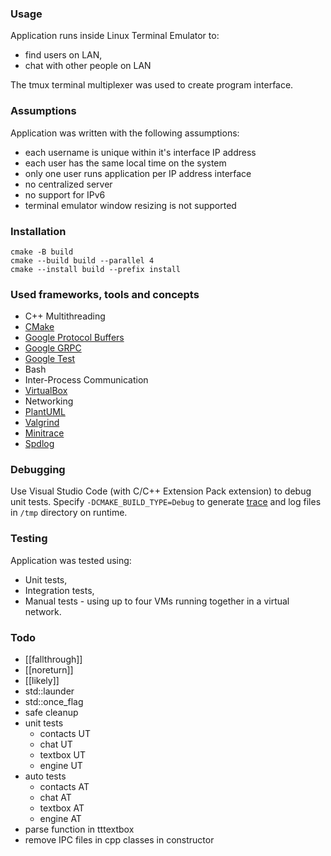 ### Usage
Application runs inside Linux Terminal Emulator to:
- find users on LAN,
- chat with other people on LAN

The tmux terminal multiplexer was used to create program interface.

### Assumptions
Application was written with the following assumptions:
- each username is unique within it's interface IP address
- each user has the same local time on the system
- only one user runs application per IP address interface
- no centralized server
- no support for IPv6
- terminal emulator window resizing is not supported

### Installation
```
cmake -B build
cmake --build build --parallel 4
cmake --install build --prefix install
```

### Used frameworks, tools and concepts
- C++ Multithreading
- [CMake](https://cmake.org/)
- [Google Protocol Buffers](https://protobuf.dev/)
- [Google GRPC](https://grpc.io/)
- [Google Test](https://google.github.io/googletest/)
- Bash
- Inter-Process Communication
- [VirtualBox](https://www.virtualbox.org/)
- Networking
- [PlantUML](https://valgrind.org/)
- [Valgrind](https://valgrind.org/)
- [Minitrace](https://github.com/hrydgard/minitrace)
- [Spdlog](https://github.com/gabime/spdlog)

### Debugging
Use Visual Studio Code (with C/C++ Extension Pack extension) to debug unit tests. Specify `-DCMAKE_BUILD_TYPE=Debug` to generate [trace](chrome://tracing/) and log files in `/tmp` directory on runtime.

### Testing
Application was tested using:
- Unit tests,
- Integration tests,
- Manual tests - using up to four VMs running together in a virtual network.

### Todo
- [[fallthrough]]
- [[noreturn]]
- [[likely]]
- std::launder
- std::once_flag
- safe cleanup
- unit tests
    - contacts UT
    - chat UT
    - textbox UT
    - engine UT
- auto tests
    - contacts AT
    - chat AT
    - textbox AT
    - engine AT
- parse function in tttextbox
- remove IPC files in cpp classes in constructor